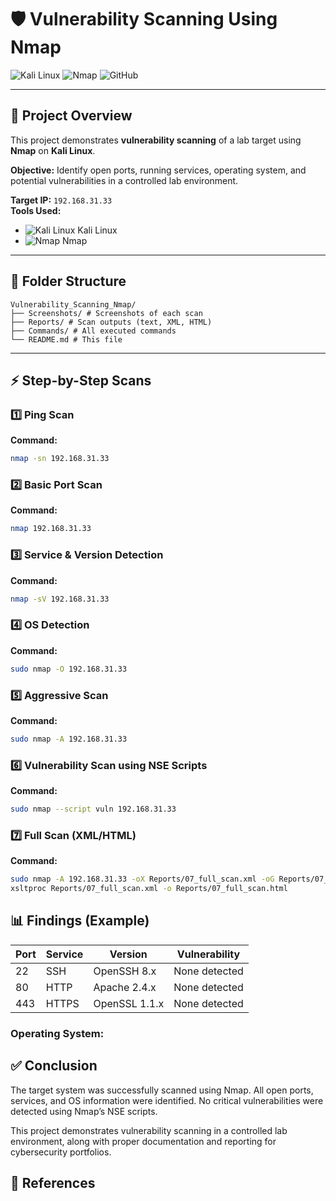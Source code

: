 # 🛡️ Vulnerability Scanning Using Nmap

![Kali Linux](https://img.shields.io/badge/Kali-Linux-blue?logo=kali-linux&logoColor=white)
![Nmap](https://img.shields.io/badge/Nmap-Network%20Mapper-green?logo=nmap&logoColor=white)
![GitHub](https://img.shields.io/badge/GitHub-Portfolio-black?logo=github&logoColor=white)

---

## 📖 Project Overview
This project demonstrates **vulnerability scanning** of a lab target using **Nmap** on **Kali Linux**.  

**Objective:** Identify open ports, running services, operating system, and potential vulnerabilities in a controlled lab environment.

**Target IP:** `192.168.31.33`  
**Tools Used:**  
- ![Kali Linux](https://img.shields.io/badge/Kali-Linux-blue?logo=kali-linux&logoColor=white) Kali Linux  
- ![Nmap](https://img.shields.io/badge/Nmap-Network%20Mapper-green?logo=nmap&logoColor=white) Nmap  

---

## 📁 Folder Structure
```
Vulnerability_Scanning_Nmap/
├── Screenshots/ # Screenshots of each scan
├── Reports/ # Scan outputs (text, XML, HTML)
├── Commands/ # All executed commands
└── README.md # This file
```

---

## ⚡ Step-by-Step Scans

### 1️⃣ Ping Scan
**Command:**
```bash
nmap -sn 192.168.31.33
```
### 2️⃣ Basic Port Scan
**Command:**
```bash
nmap 192.168.31.33
```
### 3️⃣ Service & Version Detection
**Command:**
```bash
nmap -sV 192.168.31.33

```
### 4️⃣ OS Detection
**Command:**
```bash
sudo nmap -O 192.168.31.33

```
### 5️⃣ Aggressive Scan
**Command:**
```bash
sudo nmap -A 192.168.31.33

```
### 6️⃣ Vulnerability Scan using NSE Scripts  
**Command:**
```bash
sudo nmap --script vuln 192.168.31.33

```
### 7️⃣ Full Scan (XML/HTML)  
**Command:**
```bash
sudo nmap -A 192.168.31.33 -oX Reports/07_full_scan.xml -oG Reports/07_full_scan.gnmap
xsltproc Reports/07_full_scan.xml -o Reports/07_full_scan.html

```
## 📊 Findings (Example)
| Port | Service | Version       | Vulnerability |
| ---- | ------- | ------------- | ------------- |
| 22   | SSH     | OpenSSH 8.x   | None detected |
| 80   | HTTP    | Apache 2.4.x  | None detected |
| 443  | HTTPS   | OpenSSL 1.1.x | None detected |

### Operating System:

## ✅ Conclusion
The target system was successfully scanned using Nmap.
All open ports, services, and OS information were identified. No critical vulnerabilities were detected using Nmap’s NSE scripts.

This project demonstrates vulnerability scanning in a controlled lab environment, along with proper documentation and reporting for cybersecurity portfolios.

## 🔗 References


